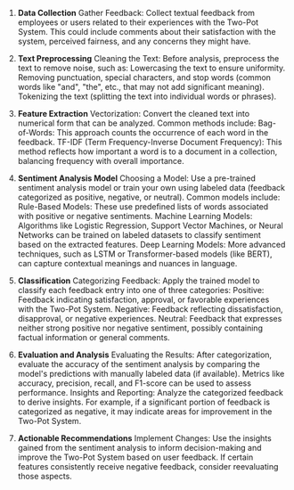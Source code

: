 1. **Data Collection**
Gather Feedback: Collect textual feedback from employees or users related to their experiences with the Two-Pot System. This could include comments about their satisfaction with the system, perceived fairness, and any concerns they might have.

2. **Text Preprocessing**
Cleaning the Text: Before analysis, preprocess the text to remove noise, such as:
Lowercasing the text to ensure uniformity.
Removing punctuation, special characters, and stop words (common words like "and", "the", etc., that may not add significant meaning).
Tokenizing the text (splitting the text into individual words or phrases).

3. **Feature Extraction**
Vectorization: Convert the cleaned text into numerical form that can be analyzed. Common methods include:
Bag-of-Words: This approach counts the occurrence of each word in the feedback.
TF-IDF (Term Frequency-Inverse Document Frequency): This method reflects how important a word is to a document in a collection, balancing frequency with overall importance.

4. **Sentiment Analysis Model**
Choosing a Model: Use a pre-trained sentiment analysis model or train your own using labeled data (feedback categorized as positive, negative, or neutral). Common models include:
Rule-Based Models: These use predefined lists of words associated with positive or negative sentiments.
Machine Learning Models: Algorithms like Logistic Regression, Support Vector Machines, or Neural Networks can be trained on labeled datasets to classify sentiment based on the extracted features.
Deep Learning Models: More advanced techniques, such as LSTM or Transformer-based models (like BERT), can capture contextual meanings and nuances in language.

5. **Classification**
Categorizing Feedback: Apply the trained model to classify each feedback entry into one of three categories:
Positive: Feedback indicating satisfaction, approval, or favorable experiences with the Two-Pot System.
Negative: Feedback reflecting dissatisfaction, disapproval, or negative experiences.
Neutral: Feedback that expresses neither strong positive nor negative sentiment, possibly containing factual information or general comments.

6. **Evaluation and Analysis**
Evaluating the Results: After categorization, evaluate the accuracy of the sentiment analysis by comparing the model's predictions with manually labeled data (if available). Metrics like accuracy, precision, recall, and F1-score can be used to assess performance.
Insights and Reporting: Analyze the categorized feedback to derive insights. For example, if a significant portion of feedback is categorized as negative, it may indicate areas for improvement in the Two-Pot System.
7. **Actionable Recommendations**
Implement Changes: Use the insights gained from the sentiment analysis to inform decision-making and improve the Two-Pot System based on user feedback. If certain features consistently receive negative feedback, consider reevaluating those aspects.